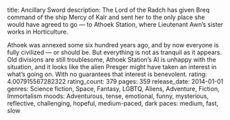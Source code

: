 title: Ancillary Sword
description: The Lord of the Radch has given Breq command of the ship Mercy of Kalr and sent her to the only place she would have agreed to go — to Athoek Station, where Lieutenant Awn’s sister works in Horticulture.

Athoek was annexed some six hundred years ago, and by now everyone is fully civilized — or should be. But everything is not as tranquil as it appears. Old divisions are still troublesome, Athoek Station’s AI is unhappy with the situation, and it looks like the alien Presger might have taken an interest in what’s going on. With no guarantees that interest is benevolent.
rating: 4.007915567282322
rating_count: 379
pages: 359
release_date: 2014-01-01
genres: Science fiction, Space, Fantasy, LGBTQ, Aliens, Adventure, Fiction, Immortalism
moods: Adventurous, tense, emotional, funny, mysterious, reflective, challenging, hopeful, medium-paced, dark
paces: medium, fast, slow